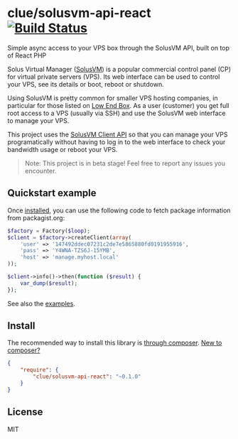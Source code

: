 # clue/solusvm-api-react [![Build Status](https://travis-ci.org/clue/php-solusvm-api-react.svg?branch=master)](https://travis-ci.org/clue/php-solusvm-api-react)

Simple async access to your VPS box through the SolusVM API, built on top of React PHP 

Solus Virtual Manager ([SolusVM](http://solusvm.com/)) is a popular commercial 
control panel (CP) for virtual private servers (VPS). Its web interface can
be used to control your VPS, see its details or boot, reboot or shutdown.

Using SolusVM is pretty common for smaller VPS hosting companies, in particular
for those listed on [Low End Box](http://lowendbox.com/). As a user (customer)
you get full root access to a VPS (usually via SSH) and use the SolusVM web
interface to manage your VPS.   

This project uses the [SolusVM Client API](http://docs.solusvm.com/client_api)
so that you can manage your VPS programatically without having to log in to the
web interface to check your bandwidth usage or reboot your VPS.

> Note: This project is in beta stage! Feel free to report any issues you encounter.

## Quickstart example

Once [installed](#install), you can use the following code to fetch package
information from packagist.org:

```php
$factory = Factory($loop);
$client = $factory->createClient(array(
    'user' => '147492ddec07231c2de7e5865880fd0191955916',
    'pass' => 'Y4WNA-TZS6J-15YMB',
    'host' => 'manage.myhost.local'
));

$client->info()->then(function ($result) {
    var_dump($result);
});
```

See also the [examples](example).

## Install

The recommended way to install this library is [through composer](packagist://getcomposer.org).
[New to composer?](packagist://getcomposer.org/doc/00-intro.md)

```JSON
{
    "require": {
        "clue/solusvm-api-react": "~0.1.0"
    }
}
```

## License

MIT
